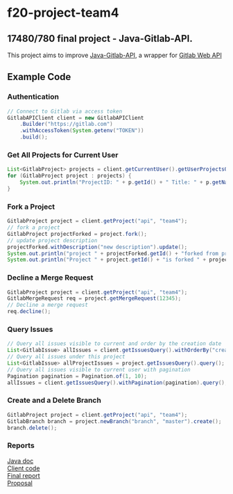 # f20-project-team4

## 17480/780 final project - Java-Gitlab-API.

This project aims to improve [Java-Gitlab-API](https://github.com/timols/java-gitlab-api), a wrapper for [Gitlab Web
 API](https://docs.gitlab.com/ee/api/)
 

## Example Code
### Authentication
```java
// Connect to Gitlab via access token
GitlabAPIClient client = new GitlabAPIClient
    .Builder("https://gitlab.com")
    .withAccessToken(System.getenv("TOKEN"))
    .build();
```

### Get All Projects for Current User
```java
List<GitlabProject> projects = client.getCurrentUser().getUserProjectsQuery().query();
for (GitlabProject project : projects) {
    System.out.println("ProjectID: " + p.getId() + " Title: " + p.getName());
}
```
### Fork a Project
```java
GitlabProject project = client.getProject("api", "team4");
// fork a project
GitlabProject projectForked = project.fork();
// update project description
projectForked.withDescription("new description").update();
System.out.println("project " + projectForked.getId() + "forked from project " + project.getId());
System.out.println("Project " + project.getId() + "is forked " + project.getForksCount() + " times");
```

### Decline a Merge Request
```java
GitlabProject project = client.getProject("api", "team4");
GitlabMergeRequest req = project.getMergeRequest(12345);
// Decline a merge request
req.decline();
```

### Query Issues
```java
// Query all issues visible to current and order by the creation date
List<GitlabIssue> allIssues = client.getIssuesQuery().withOrderBy("created_at").query();
// Query all issues under this project
List<GitlabIssue> allProjectIssues = project.getIssuesQuery().query();
// Query all issues visible to current user with pagination
Pagination pagination = Pagination.of(1, 10);
allIssues = client.getIssuesQuery().withPagination(pagination).query();
```

### Create and a Delete Branch
```java
GitlabProject project = client.getProject("api", "team4");
GitlabBranch branch = project.newBranch("branch", "master").create();
branch.delete();
```

### Reports
[Java doc](https://apiteam4.gitlab.io/f20-project-team4) <br />
[Client code](https://github.com/cmu-api-design/f20-project-team4/tree/master/src/example/java/core)  <br />
[Final report](https://docs.google.com/document/d/1Nqpl4rBEIyOsy8u2sGvIxyIZV9nhyBUAdIysCqufRnA/edit)  <br />
[Proposal](https://docs.google.com/document/d/1VdSe0X-w4BV-EYYps5XtZoON-E6No9vJtT9rtb9ipfw/edit)   <br />
